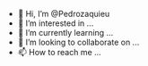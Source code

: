 - 👋 Hi, I’m @Pedrozaquieu
- 👀 I’m interested in ...
- 🌱 I’m currently learning ...
- 💞️ I’m looking to collaborate on ...
- 📫 How to reach me ...

<!---
Pedrozaquieu/Pedrozaquieu is a ✨ special ✨ repository because its `README.md` (this file) appears on your GitHub profile.
You can click the Preview link to take a look at your changes.
--->

